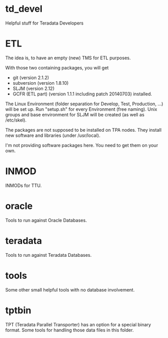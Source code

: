 td_devel
========
Helpful stuff for Teradata Developers

ETL
===
The idea is, to have an empty (new) TMS for ETL purposes.

With those two containing packages, you will get
* git (version 2.1.2)
* subversion (version 1.8.10)
* SLJM (version 2.12)
* GCFR (ETL part) (version 1.1.1 including patch 20140703)
installed.

The Linux Environment (folder separation for Develop, Test, Production, ...) will be set up. Run "setup.sh" for every Environment (free naming).
Unix groups and base environment for SLJM will be created (as well as /etc/skel).

The packages are not supposed to be installed on TPA nodes.
They install new software and libraries (under /usr/local).

I'm not providing software packages here. You need to get them on your own.

INMOD
=====
INMODs for TTU.

oracle
======
Tools to run against Oracle Databases.

teradata
========
Tools to run against Teradata Databases.

tools
=====
Some other small helpful tools with no database involvement.

tptbin
======
TPT (Teradata Parallel Transporter) has an option for a special binary format.
Some tools for handling those data files in this folder.
